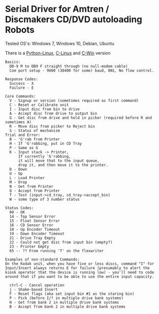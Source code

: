 # Serial Driver for Amtren / Discmakers CD/DVD autoloading Robots

Tested OS's: Windows 7, Windows 10, Debian, Ubuntu

There is a [Python-Linux](https://github.com/DaringT/r2disc2/blob/master/src/serial_drive.py), [C-Linux](https://github.com/DaringT/r2disc2/blob/master/src/serial_drive.c) and [C-Win](https://github.com/DaringT/r2disc2/blob/master/src/win_serial.c) version 


```
Basics:
  DB-9 M to DB9 F straight through (no null-modem cable)
  Com port setup - 9600 (38400 for some) baud, 8N1, No flow control.
 
Response Codes:
  Success - X
  Failure - E
 
Core Commands:
  V - Signup or version (sometimes required as first command)
  C - Reset or Calibrate unit
  I - Input disc from bin to drive
  A - Accept disc from drive to output bin
  G - Get disc from drive and hold in picker (required before R and sometimes A)
  R - Move disc from picker to Reject bin
  S - Status of mechanism
Trial and Error:
  B - 'G'rab from Printer
  H - If 'G'rabbing, put in CD Tray
  P - Same as G
  K - Input stack -> Printer, 
      If currently 'G'rabbing, 
      it will move that to the input queue, 
      drop it, and then move it to the printer.
  D - Down
  U - Up
  L - Load Printer
  M - Drop 
  N - Get from Printer
  Q - Accept from Printer
  T - Test (input->cd_tray, cd_tray->accept_bin)
  W - some type of 3 number status

Status Codes:
  00 - OK
  14 - Top Sensor Error 
  15 - Float Sensor Error
  16 - CD Sensor Error 
  18 - Up Encoder Timeout
  19 - Down Encoder Timeout
  21 - Drive Tray Empty
  22 - Could not get disc from input bin (empty?)
  23 - Printer Empty
  65 -- ?? From running 'T' on the flexwriter

Examples of non-standard Commands:
On the Kodak unit, when you have five or less discs, command "I" for Input/Insert always returns E for failure (presumably to alert the kiosk operator that the device is running low) - you'll need to code around that if you want to be able to use the entire input capacity.
 
  ctrl-C - Cancel operation
  j - Shake-based Insert
  F - Reset flags (aka set input bin #1 as the staring bin)
  P - Pick (before I/? in multiple drive bank systems)
  H - Get from bank 2 in multiple drive bank systems
  B - Accept from bank 2 in multiple drive bank systems
```
